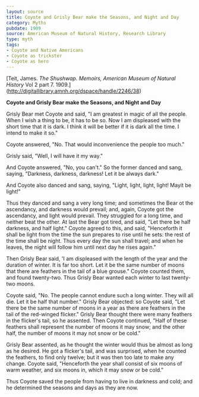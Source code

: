 ```yaml
---
layout: source
title: Coyote and Grisly Bear make the Seasons, and Night and Day
category: Myths
pubdate: 1909
source: American Museum of Natural History, Research Library
type: myth
tags:
- Coyote and Native Americans
- Coyote as trickster
- Coyote as hero
---
```


[Teit, James. *The Shushwap.*  *Memoirs, American Museum of Natural History* Vol  2 part 7. 1909.] (http://digitallibrary.amnh.org/dspace/handle/2246/38)

**Coyote and Grisly Bear make the Seasons, and Night and Day**

Grisly Bear met Coyote and said, "I am greatest in magic of all the people. When I wish a thing to be, it has to be so. Now I am displeased with the short time that it is dark. I think it will be better if it is dark all the time. I intend to make it so." 

Coyote answered, "No. That would inconvenience the people too much." 

Grisly said, "Well, I will have it my way." 

And Coyote answered, "No, you can't." So the former danced and sang, saying, "Darkness, darkness, darkness! Let it be always dark."

And Coyote also danced and sang, saying, "Light, light, light, light! Mayit be light!"

Thus they danced and sang a very long time; and sometimes the Bear ot the ascendancy, and darkness would prevail; and, again, Coyote got the ascendancy, and light would prevail. They struggled for a long time, and neither beat the other. At last the Bear got tired, and said, "Let there be half darkness, and half light." Coyote agreed to this, and said, "Henceforth it shall be light from the time the sun prepares to rise until he sets: the rest of the time shall be night. Thus every day the sun shall travel; and when he leaves, the night will follow him until next day he rises again."

Then Grisly Bear said, 'I am displeased with the length of the year and the duration of winter. It is far too short. Let it be the same number of moons that there are feathers in the tail of a blue grouse." Coyote counted them, and found twenty-two. Thus Grisly Bear wanted each winter to last twenty-two moons.

Coyote said, "No. The people cannot endure such a long winter. They will all die. Let it be half that number." Grisly Bear objected: so Coyote said, "Let there be the same number of moons in a year as there are feathers in the tail of the red-winged flicker." Grisly Bear thought there were many feathers in the flicker's tail, so he assented. Then Coyote continued, "Half of these feathers shall represent the number of moons it may snow; and the other half, the number of moons it may not snow or be cold." 

Grisly Bear assented, as he thought the winter would thus be almost as long as he desired. He got a flicker's tail, and was surprised, when he counted the feathers, to find only twelve; but it was then too late to make any change. Coyote said, "Henceforth the year shall consist of six moons of warm weather, and six moons in, which it may snow or be cold."

Thus Coyote saved the people from having to live in darkness and cold; and he determined the seasons and days as they are now.
